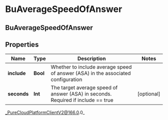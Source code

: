 # BuAverageSpeedOfAnswer

## BuAverageSpeedOfAnswer

## Properties

|Name | Type | Description | Notes|
|------------ | ------------- | ------------- | -------------|
| **include** | **Bool** | Whether to include average speed of answer (ASA) in the associated configuration | |
| **seconds** | **Int** | The target average speed of answer (ASA) in seconds. Required if include &#x3D;&#x3D; true | [optional] |



_PureCloudPlatformClientV2@166.0.0_
